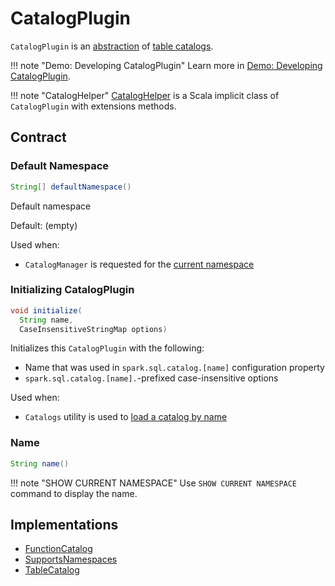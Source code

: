 # CatalogPlugin

`CatalogPlugin` is an [abstraction](#contract) of [table catalogs](#implementations).

!!! note "Demo: Developing CatalogPlugin"
    Learn more in [Demo: Developing CatalogPlugin](../../demo/developing-catalogplugin.md).

!!! note "CatalogHelper"
    [CatalogHelper](CatalogHelper.md) is a Scala implicit class of `CatalogPlugin` with extensions methods.

## Contract

### <span id="defaultNamespace"> Default Namespace

```java
String[] defaultNamespace()
```

Default namespace

Default: (empty)

Used when:

* `CatalogManager` is requested for the [current namespace](CatalogManager.md#currentNamespace)

### <span id="initialize"> Initializing CatalogPlugin

```java
void initialize(
  String name,
  CaseInsensitiveStringMap options)
```

Initializes this `CatalogPlugin` with the following:

* Name that was used in `spark.sql.catalog.[name]` configuration property
* `spark.sql.catalog.[name].`-prefixed case-insensitive options

Used when:

* `Catalogs` utility is used to [load a catalog by name](Catalogs.md#load)

### <span id="name"> Name

```java
String name()
```

!!! note "SHOW CURRENT NAMESPACE"
    Use `SHOW CURRENT NAMESPACE` command to display the name.

## Implementations

* [FunctionCatalog](FunctionCatalog.md)
* [SupportsNamespaces](SupportsNamespaces.md)
* [TableCatalog](TableCatalog.md)
